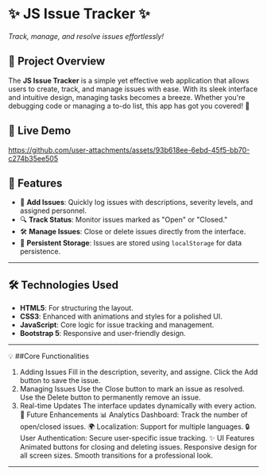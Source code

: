 # ✨ **JS Issue Tracker** ✨  
_Track, manage, and resolve issues effortlessly!_

## 🌟 **Project Overview**  
The **JS Issue Tracker** is a simple yet effective web application that allows users to create, track, and manage issues with ease. With its sleek interface and intuitive design, managing tasks becomes a breeze. Whether you're debugging code or managing a to-do list, this app has got you covered! 🚀  

## 🚀 **Live Demo**  


https://github.com/user-attachments/assets/93b618ee-6ebd-45f5-bb70-c274b35ee505




## 🎯 **Features**
- 📝 **Add Issues**: Quickly log issues with descriptions, severity levels, and assigned personnel.
- 🔍 **Track Status**: Monitor issues marked as "Open" or "Closed."
- 🛠️ **Manage Issues**: Close or delete issues directly from the interface.
- 💾 **Persistent Storage**: Issues are stored using `localStorage` for data persistence.

---
## 🛠️ **Technologies Used**
- **HTML5**: For structuring the layout.
- **CSS3**: Enhanced with animations and styles for a polished UI.
- **JavaScript**: Core logic for issue tracking and management.
- **Bootstrap 5**: Responsive and user-friendly design.

---
💡 ##Core Functionalities
1. Adding Issues
Fill in the description, severity, and assigne.
Click the Add button to save the issue.
2. Managing Issues
Use the Close button to mark an issue as resolved.
Use the Delete button to permanently remove an issue.
3. Real-time Updates
The interface updates dynamically with every action.
🌈 Future Enhancements
📊 Analytics Dashboard: Track the number of open/closed issues.
🌍 Localization: Support for multiple languages.
🔒 User Authentication: Secure user-specific issue tracking.
✨ UI Features
Animated buttons for closing and deleting issues.
Responsive design for all screen sizes.
Smooth transitions for a professional look.


---
